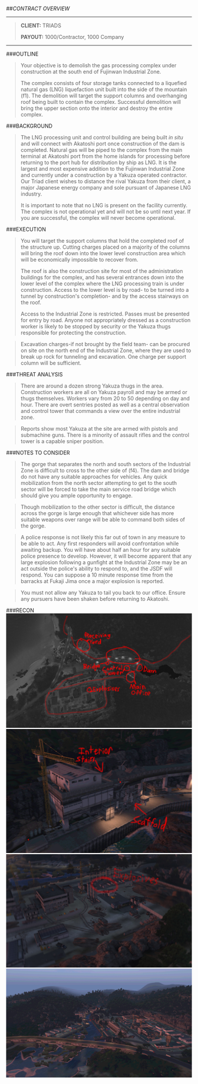 
##*CONTRACT OVERVIEW*
***
>**CLIENT:** TRIADS
>
>**PAYOUT:** 1000/Contractor, 1000 Company
***

###OUTLINE
>Your objective is to demolish the gas processing complex under construction at the south end of Fujinwan Industrial Zone.
>
>The complex consists of four storage tanks connected to a liquefied natural gas (LNG) liquefaction unit built into the side of the mountain (f1). The demolition will target the support columns and overhanging roof being built to contain the complex. Successful demolition will bring the upper section onto the interior and destroy the entire complex.

###BACKGROUND
>The LNG processing unit and control building are being built *in situ* and will connect with Akatoshi port once construction of the dam is completed. Natural gas will be piped to the complex from the main terminal at Akatoshi port from the home islands for processing before returning to the port hub for distribution by ship as LNG. It is the largest and most expensive addition to the Fujinwan Industrial Zone and currently under a construction by a Yakuza operated contractor. Our Triad client wishes to distance the rival Yakuza from their client, a major Japanese energy company and sole pursuant of Japanese LNG industry.
>
>It is important to note that no LNG is present on the facility currently. The complex is not operational yet and will not be so until next year. If you are successful, the complex will never become operational.

###EXECUTION
>You will target the support columns that hold the completed roof of the structure up. Cutting charges placed on a majority of the columns will bring the roof down into the lower level construction area which will be economically impossible to recover from.
>
> The roof is also the construction site for most of the administration buildings for the complex, and has several entrances down into the lower level of the complex where the LNG processing train is under construction. Access to the lower level is by road- to be turned into a tunnel by construction's completion- and by the access stairways on the roof.
>
>Access to the Industrial Zone is restricted. Passes must be presented for entry by road. Anyone not appropriately dressed as a construction worker is likely to be stopped by security or the Yakuza thugs responsible for protecting the construction.

>Excavation charges-if not brought by the field team- can be procured on site on the north end of the Industrial Zone, where they are used to break up rock for tunneling and excavation. One charge per support column will be sufficient.

###THREAT ANALYSIS
>There are around a dozen strong Yakuza thugs in the area. Construction workers are all on Yakuza payroll and may be armed or thugs themselves. Workers vary from 20 to 50 depending on day and hour. There are overt sentries posted as well as a central observation and control tower that commands a view over the entire industrial zone.

>Reports show most Yakuza at the site are armed with pistols and submachine guns. There is a minority of assault rifles and the control tower is a capable sniper position.

###NOTES TO CONSIDER
>The gorge that separates the north and south sectors of the Industrial Zone is difficult to cross to the other side of (f4). The dam and bridge do not have any suitable approaches for vehicles. Any quick mobilization from the north sector attempting to get to the south sector will be forced to take the main service road bridge which should give you ample opportunity to engage.

>Though mobilization to the other sector is difficult, the distance across the gorge is large enough that whichever side has more suitable weapons over range will be able to command both sides of the gorge.

>A police response is not likely this far out of town in any measure to be able to act. Any first responders will avoid confrontation while awaiting backup. You will have about half an hour for any suitable police presence to develop. However, it will become apparent that any large explosion following a gunfight at the Industrial Zone may be an act outside the police's ability to respond to, and the JSDF will respond. You can suppose a 10 minute response time from the barracks at Fukaji Jima once a major explosion is reported.

>You must not allow any Yakuza to tail you back to our office. Ensure any pursuers have been shaken before returning to Akatoshi.

###RECON
![alt text](https://github.com/WulfyWulf/ION/blob/master/CONSTRUCTION-SABOTAGE/fuji1.jpg "f1")
![alt text](https://github.com/WulfyWulf/ION/blob/master/CONSTRUCTION-SABOTAGE/fuji2.jpg "f2")
![alt text](https://github.com/WulfyWulf/ION/blob/master/CONSTRUCTION-SABOTAGE/fuji3.jpg "f3")
![alt text](https://github.com/WulfyWulf/ION/blob/master/CONSTRUCTION-SABOTAGE/fuji4.jpg "f4")
